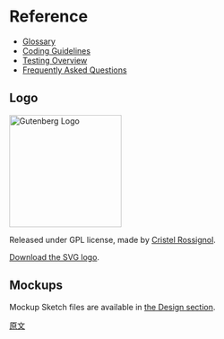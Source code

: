 # Reference

-   [Glossary](/docs/getting-started/glossary.md)
-   [Coding Guidelines](/docs/contributors/code/coding-guidelines.md)
-   [Testing Overview](/docs/contributors/code/testing-overview.md)
-   [Frequently Asked Questions](/docs/getting-started/faq.md)

## Logo

<img width="200" src="https://raw.githubusercontent.com/WordPress/gutenberg/HEAD/docs/final-g-wapuu-black.svg?sanitize=true" alt="Gutenberg Logo" />

Released under GPL license, made by [Cristel Rossignol](https://twitter.com/cristelrossi).

[Download the SVG logo](https://github.com/WordPress/gutenberg/blob/HEAD/docs/final-g-wapuu-black.svg).

## Mockups

Mockup Sketch files are available in [the Design section](/docs/how-to-guides/designers/design-resources.md).

[原文](https://github.com/WordPress/gutenberg/blob/trunk/docs/contributors/reference.md)
